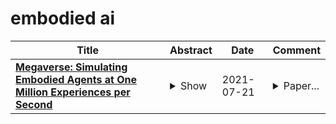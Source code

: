 # embodied ai

| **Title** | **Abstract** | **Date** | **Comment** |
| --- | --- | --- | --- |
| **[Megaverse: Simulating Embodied Agents at One Million Experiences per Second](http://arxiv.org/abs/2107.08170v2)** | <details><summary>Show</summary><p>We present Megaverse, a new 3D simulation platform for reinforcement learning and embodied AI research. The efficient design of our engine enables physics-based simulation with high-dimensional egocentric observations at more than 1,000,000 actions per second on a single 8-GPU node. Megaverse is up to 70x faster than DeepMind Lab in fully-shaded 3D scenes with interactive objects. We achieve this high simulation performance by leveraging batched simulation, thereby taking full advantage of the massive parallelism of modern GPUs. We use Megaverse to build a new benchmark that consists of several single-agent and multi-agent tasks covering a variety of cognitive challenges. We evaluate model-free RL on this benchmark to provide baselines and facilitate future research. The source code is available at https://www.megaverse.info</p></details> | 2021-07-21 | <details><summary>Paper...</summary><p>Paper published in ICML2021</p></details> |